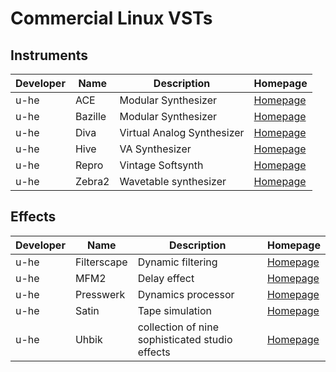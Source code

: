 # Commercial Linux VSTs
## Instruments
Developer | Name | Description | Homepage |
| ------ | ------ | ------ | ------ |
| u-he | ACE | Modular Synthesizer | [Homepage](https://www.u-he.com) |
| u-he | Bazille | Modular Synthesizer | [Homepage](https://www.u-he.com) |
| u-he | Diva | Virtual Analog Synthesizer | [Homepage](https://www.u-he.com) |
| u-he | Hive | VA Synthesizer | [Homepage](https://www.u-he.com) |
| u-he | Repro | Vintage Softsynth | [Homepage](https://www.u-he.com) |
| u-he | Zebra2 | Wavetable synthesizer | [Homepage](https://www.u-he.com) |

## Effects
Developer | Name | Description | Homepage |
| ------ | ------ | ------ | ------ |
| u-he | Filterscape | Dynamic filtering | [Homepage](https://www.u-he.com) |
| u-he | MFM2 | Delay effect | [Homepage](https://www.u-he.com) |
| u-he | Presswerk | Dynamics processor | [Homepage](https://www.u-he.com) |
| u-he | Satin | Tape simulation | [Homepage](https://www.u-he.com) |
| u-he | Uhbik | collection of nine sophisticated studio effects | [Homepage](https://www.u-he.com) |

